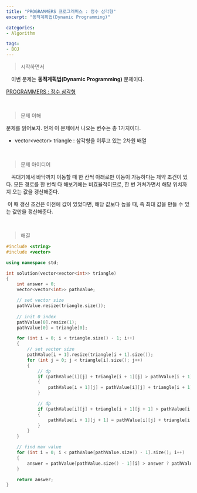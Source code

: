 ```yaml
---
title: "PROGRAMMERS 프로그래머스 : 정수 삼각형"
excerpt: "동적계획법(Dynamic Programming)"

categories:
- Algorithm

tags:
- BOJ
---
```


> 시작하면서

　이번 문제는 **동적계획법(Dynamic Programming)** 문제이다.

[PROGRAMMERS : 정수 삼각형](https://programmers.co.kr/learn/courses/30/lessons/43105)    

​    

> 문제 이해

   문제를 읽어보자. 먼저 이 문제에서 나오는 변수는 총 1가지이다.

- vector<vector<int>> triangle : 삼각형을 이루고 있는 2차원 배열

​    

> 문제 아이디어

　꼭대기에서 바닥까지 이동할 때 한 칸씩 아래로만 이동이 가능하다는 제약 조건이 있다. 모든 경로를 한 번씩 다 해보기에는 비효율적이므로, 한 번 거쳐가면서 해당 위치까지 오는 값을 갱신해준다.

​	이 때 갱신 조건은 이전에 값이 있었다면, 해당 값보다 높을 때, 즉 최대 값을 만들 수 있는 값만을 갱신해준다.

​    

>해결

```c++
#include <string>
#include <vector>

using namespace std;

int solution(vector<vector<int>> triangle) 
{
    int answer = 0;
    vector<vector<int>> pathValue;

    // set vector size
    pathValue.resize(triangle.size());
    
    // init 0 index
    pathValue[0].resize(1);
    pathValue[0] = triangle[0];

    for (int i = 0; i < triangle.size() - 1; i++)
    {
        // set vector size
        pathValue[i + 1].resize(triangle[i + 1].size());
        for (int j = 0; j < triangle[i].size(); j++)
        {
            // dp
            if (pathValue[i][j] + triangle[i + 1][j] > pathValue[i + 1][j])
            {
                pathValue[i + 1][j] = pathValue[i][j] + triangle[i + 1][j];
            }

            // dp
            if (pathValue[i][j] + triangle[i + 1][j + 1] > pathValue[i + 1][j + 1])
            {
                pathValue[i + 1][j + 1] = pathValue[i][j] + triangle[i + 1][j + 1];
            }
        }
    }

    // find max value
    for (int i = 0; i < pathValue[pathValue.size() - 1].size(); i++)
    {
        answer = pathValue[pathValue.size() - 1][i] > answer ? pathValue[pathValue.size() - 1][i] : answer;
    }

    return answer;
}
```

